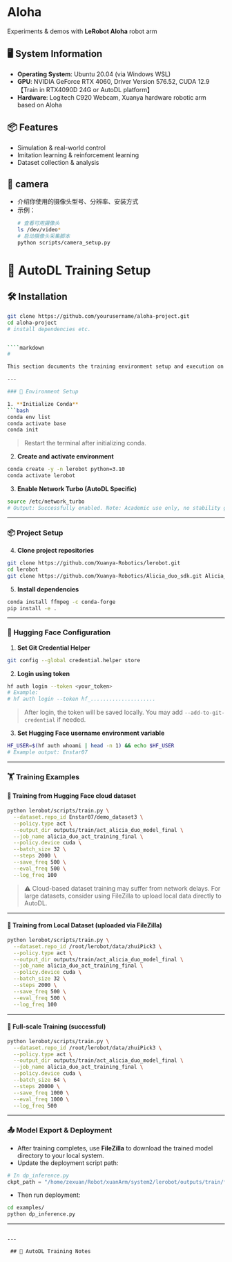 # Aloha

Experiments & demos with **LeRobot Aloha** robot arm  

## 🖥️ System Information
- **Operating System**: Ubuntu 20.04 (via Windows WSL)
- **GPU**: NVIDIA GeForce RTX 4060, Driver Version 576.52, CUDA 12.9 【Train in RTX4090D 24G or AutoDL platform】
- **Hardware**: Logitech C920 Webcam, Xuanya hardware robotic arm based on Aloha

## 📦 Features
- Simulation & real-world control
- Imitation learning & reinforcement learning
- Dataset collection & analysis

## 🎥 camera 
- 介绍你使用的摄像头型号、分辨率、安装方式
- 示例：
  ```bash
  # 查看可用摄像头
  ls /dev/video*
  # 启动摄像头采集脚本
  python scripts/camera_setup.py


# 🧪 AutoDL Training Setup
## 🛠 Installation
```bash
git clone https://github.com/yourusername/aloha-project.git
cd aloha-project
# install dependencies etc.


````markdown
#

This section documents the training environment setup and execution on the **AutoDL platform**, including conda environment setup, code installation, Hugging Face integration, and training script usage.

---

### 🔧 Environment Setup

1. **Initialize Conda**
```bash
conda env list
conda activate base
conda init
````

> Restart the terminal after initializing conda.

2. **Create and activate environment**

```bash
conda create -y -n lerobot python=3.10
conda activate lerobot
```

3. **Enable Network Turbo (AutoDL Specific)**

```bash
source /etc/network_turbo
# Output: Successfully enabled. Note: Academic use only, no stability guaranteed.
```

---

### 📦 Project Setup

4. **Clone project repositories**

```bash
git clone https://github.com/Xuanya-Robotics/lerobot.git
cd lerobot
git clone https://github.com/Xuanya-Robotics/Alicia_duo_sdk.git Alicia_duo_sdk
```

5. **Install dependencies**

```bash
conda install ffmpeg -c conda-forge
pip install -e .
```

---

### 🔐 Hugging Face Configuration

1. **Set Git Credential Helper**

```bash
git config --global credential.helper store
```

2. **Login using token**

```bash
hf auth login --token <your_token>
# Example:
# hf auth login --token hf_..................... 
```

> After login, the token will be saved locally. You may add `--add-to-git-credential` if needed.

3. **Set Hugging Face username environment variable**

```bash
HF_USER=$(hf auth whoami | head -n 1) && echo $HF_USER
# Example output: Enstar07
```

---

### 🏋️ Training Examples

#### 📡 Training from Hugging Face cloud dataset

```bash
python lerobot/scripts/train.py \
  --dataset.repo_id Enstar07/demo_dataset3 \
  --policy.type act \
  --output_dir outputs/train/act_alicia_duo_model_final \
  --job_name alicia_duo_act_training_final \
  --policy.device cuda \
  --batch_size 32 \
  --steps 2000 \
  --save_freq 500 \
  --eval_freq 500 \
  --log_freq 100
```

> ⚠️ Cloud-based dataset training may suffer from network delays.
> For large datasets, consider using FileZilla to upload local data directly to AutoDL.

---

#### 💾 Training from Local Dataset (uploaded via FileZilla)

```bash
python lerobot/scripts/train.py \
  --dataset.repo_id /root/lerobot/data/zhuiPick3 \
  --policy.type act \
  --output_dir outputs/train/act_alicia_duo_model_final \
  --job_name alicia_duo_act_training_final \
  --policy.device cuda \
  --batch_size 32 \
  --steps 2000 \
  --save_freq 500 \
  --eval_freq 500 \
  --log_freq 100
```

---

#### 🚀 Full-scale Training (successful)

```bash
python lerobot/scripts/train.py \
  --dataset.repo_id /root/lerobot/data/zhuiPick3 \
  --policy.type act \
  --output_dir outputs/train/act_alicia_duo_model_final \
  --job_name alicia_duo_act_training_final \
  --policy.device cuda \
  --batch_size 64 \
  --steps 20000 \
  --save_freq 1000 \
  --eval_freq 1000 \
  --log_freq 500
```

---

### 📤 Model Export & Deployment

* After training completes, use **FileZilla** to download the trained model directory to your local system.
* Update the deployment script path:

```python
# In dp_inference.py
ckpt_path = "/home/zexuan/Robot/xuanArm/system2/lerobot/outputs/train/filezilla/020000/pretrained_model"
```

* Then run deployment:

```bash
cd examples/
python dp_inference.py
```

---

```

---

 ## 🧪 AutoDL Training Notes
```


